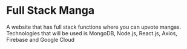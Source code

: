 # Full Stack Manga
 A website that has full stack functions where you can upvote mangas. Technologies that will be used is MongoDB, Node.js, React.js, Axios, Firebase and Google Cloud
